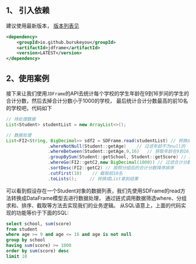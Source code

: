 

## 1、 引入依赖

建议使用最新版本， [版本列表见](https://central.sonatype.com/artifact/io.github.burukeyou/jdframe/versions)

```xml
<dependency>
    <groupId>io.github.burukeyou</groupId>
    <artifactId>jdframe</artifactId>
    <version>LATEST</version>
</dependency>
```



## 2、使用案例

接下来让我们使用`JDFrame`的API去统计每个学校的学生年龄在9到16岁间的学生的合计分数，然后去掉合计分数小于1000的学校， 最后统计合计分数最高的前10名的学校吧，代码如下

```java
// 待处理数据
List<Student> studentList = new ArrayList<>(); 

// 数据处理
List<FI2<String, BigDecimal>> sdf2 = SDFrame.read(studentList) // 转换成DataFrame模型
                .whereNotNull(Student::getAge)    // 过滤年龄不为null的
                .whereBetween(Student::getAge,9,16)   // 获取年龄在9到16岁之间的
                .groupBySum(Student::getSchool, Student::getScore) // 按照学校分组求和计算合计分数
                .whereGe(FI2::getC2,new BigDecimal(1000)) // 过滤合计分数大于等于1000的数据
                .sortDesc(FI2::getC2) // 按照分组后的合计分数降序排序
                .cutFirst(10)    // 截取前10名
                .toLists();     // 转换成List拿到结果
```



可以看到假设存在一个Student对象的数据列表，我们先使用SDFrame的read方法转换成DataFrame模型去进行数据处理， 通过链式调用数据筛选where、分组求和、排序、截取等方法去实现我们的业务逻辑。 从SQL语意上，上面的代码实现的功能等价于下面的SQL:



```sql
select school, sum(score)
from student 
where age >= 9 and age <= 16 and age is not null
group by school
having sum(score) >= 1000
order by sum(score) desc
limit 10
```

